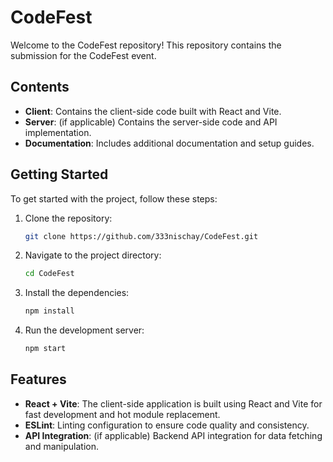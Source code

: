 # CodeFest

Welcome to the CodeFest repository! This repository contains the submission for the CodeFest event.

## Contents

- **Client**: Contains the client-side code built with React and Vite.
- **Server**: (if applicable) Contains the server-side code and API implementation.
- **Documentation**: Includes additional documentation and setup guides.

## Getting Started

To get started with the project, follow these steps:

1. Clone the repository:
   ```sh
   git clone https://github.com/333nischay/CodeFest.git
   ```
2. Navigate to the project directory:
   ```sh
   cd CodeFest
   ```
3. Install the dependencies:
   ```sh
   npm install
   ```
4. Run the development server:
   ```sh
   npm start
   ```

## Features

- **React + Vite**: The client-side application is built using React and Vite for fast development and hot module replacement.
- **ESLint**: Linting configuration to ensure code quality and consistency.
- **API Integration**: (if applicable) Backend API integration for data fetching and manipulation.